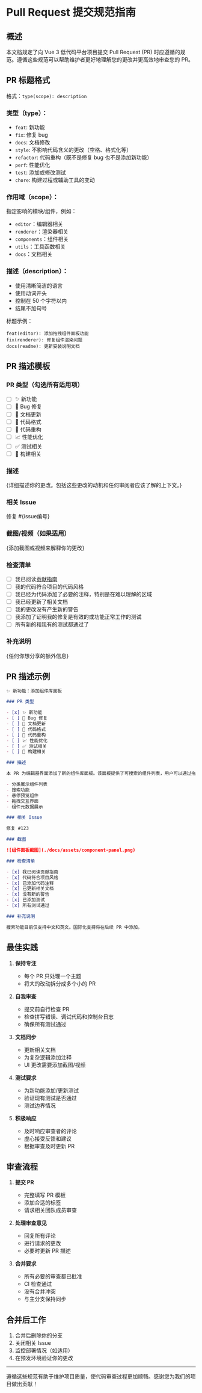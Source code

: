 # Pull Request 提交规范指南

## 概述
本文档规定了向 Vue 3 低代码平台项目提交 Pull Request (PR) 时应遵循的规范。遵循这些规范可以帮助维护者更好地理解您的更改并更高效地审查您的 PR。

## PR 标题格式
格式：`type(scope): description`

### 类型（type）：
- `feat`: 新功能
- `fix`: 修复 bug
- `docs`: 文档修改
- `style`: 不影响代码含义的更改（空格、格式化等）
- `refactor`: 代码重构（既不是修复 bug 也不是添加新功能）
- `perf`: 性能优化
- `test`: 添加或修改测试
- `chore`: 构建过程或辅助工具的变动

### 作用域（scope）：
指定影响的模块/组件，例如：
- `editor`：编辑器相关
- `renderer`：渲染器相关
- `components`：组件相关
- `utils`：工具函数相关
- `docs`：文档相关

### 描述（description）：
- 使用清晰简洁的语言
- 使用动词开头
- 控制在 50 个字符以内
- 结尾不加句号

标题示例：
```
feat(editor): 添加拖拽组件面板功能
fix(renderer): 修复组件渲染问题
docs(readme): 更新安装说明文档
```

## PR 描述模板

### PR 类型（勾选所有适用项）

- [ ] ✨ 新功能
- [ ] 🐛 Bug 修复
- [ ] 📝 文档更新
- [ ] 🎨 代码格式
- [ ] 🔨 代码重构
- [ ] 📈 性能优化
- [ ] ✅ 测试相关
- [ ] 🤖 构建相关

### 描述

{详细描述你的更改。包括这些更改的动机和任何审阅者应该了解的上下文。}

### 相关 Issue

修复 #{issue编号}

### 截图/视频（如果适用）

{添加截图或视频来解释你的更改}

### 检查清单

- [ ] 我已阅读[贡献指南](./CONTRIBUTING.md)
- [ ] 我的代码符合项目的代码风格
- [ ] 我已经为代码添加了必要的注释，特别是在难以理解的区域
- [ ] 我已经更新了相关文档
- [ ] 我的更改没有产生新的警告
- [ ] 我添加了证明我的修复是有效的或功能正常工作的测试
- [ ] 所有新的和现有的测试都通过了

### 补充说明

{任何你想分享的额外信息}

## PR 描述示例

```markdown
✨ 新功能：添加组件库面板

### PR 类型

- [x] ✨ 新功能
- [ ] 🐛 Bug 修复
- [ ] 📝 文档更新
- [ ] 🎨 代码格式
- [ ] 🔨 代码重构
- [ ] 📈 性能优化
- [ ] ✅ 测试相关
- [ ] 🤖 构建相关

### 描述

本 PR 为编辑器界面添加了新的组件库面板。该面板提供了可搜索的组件列表，用户可以通过拖拽方式将组件添加到项目中。主要功能包括：

- 分类展示组件列表
- 搜索功能
- 悬停预览组件
- 拖拽交互界面
- 组件元数据展示

### 相关 Issue

修复 #123

### 截图

![组件面板截图](./docs/assets/component-panel.png)

### 检查清单

- [x] 我已阅读贡献指南
- [x] 代码符合项目风格
- [x] 已添加代码注释
- [x] 已更新相关文档
- [x] 没有新的警告
- [x] 已添加测试
- [x] 所有测试通过

### 补充说明

搜索功能目前仅支持中文和英文。国际化支持将在后续 PR 中添加。
```

## 最佳实践

1. **保持专注**
    - 每个 PR 只处理一个主题
    - 将大的改动拆分成多个小的 PR

2. **自我审查**
    - 提交前自行检查 PR
    - 检查拼写错误、调试代码和控制台日志
    - 确保所有测试通过

3. **文档同步**
    - 更新相关文档
    - 为复杂逻辑添加注释
    - UI 更改需要添加截图/视频

4. **测试要求**
    - 为新功能添加/更新测试
    - 验证现有测试是否通过
    - 测试边界情况

5. **积极响应**
    - 及时响应审查者的评论
    - 虚心接受反馈和建议
    - 根据审查及时更新 PR

## 审查流程

1. **提交 PR**
    - 完整填写 PR 模板
    - 添加合适的标签
    - 请求相关团队成员审查

2. **处理审查意见**
    - 回复所有评论
    - 进行请求的更改
    - 必要时更新 PR 描述

3. **合并要求**
    - 所有必要的审查都已批准
    - CI 检查通过
    - 没有合并冲突
    - 与主分支保持同步

## 合并后工作

1. 合并后删除你的分支
2. 关闭相关 Issue
3. 监控部署情况（如适用）
4. 在预发环境验证你的更改

---

遵循这些规范有助于维护项目质量，使代码审查过程更加顺畅。感谢您为我们的项目做出贡献！
